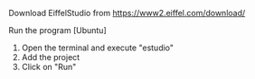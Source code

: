 Download EiffelStudio from https://www2.eiffel.com/download/

Run the program
[Ubuntu]

1. Open the terminal and execute "estudio"
2. Add the project
3. Click on "Run"

